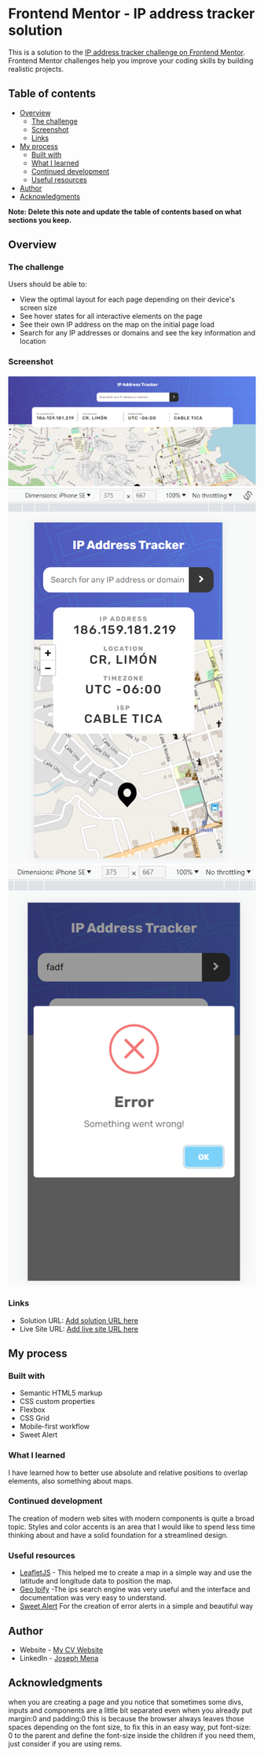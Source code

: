 # Frontend Mentor - IP address tracker solution

This is a solution to the [IP address tracker challenge on Frontend Mentor](https://www.frontendmentor.io/challenges/ip-address-tracker-I8-0yYAH0). Frontend Mentor challenges help you improve your coding skills by building realistic projects. 

## Table of contents

- [Overview](#overview)
  - [The challenge](#the-challenge)
  - [Screenshot](#screenshot)
  - [Links](#links)
- [My process](#my-process)
  - [Built with](#built-with)
  - [What I learned](#what-i-learned)
  - [Continued development](#continued-development)
  - [Useful resources](#useful-resources)
- [Author](#author)
- [Acknowledgments](#acknowledgments)

**Note: Delete this note and update the table of contents based on what sections you keep.**

## Overview

### The challenge

Users should be able to:

- View the optimal layout for each page depending on their device's screen size
- See hover states for all interactive elements on the page
- See their own IP address on the map on the initial page load
- Search for any IP addresses or domains and see the key information and location

### Screenshot

![img1](./screenshots/screen_desktop.png)
![img1](./screenshots/screen_mobile.png)
![img1](./screenshots/screen_error.png)

### Links

- Solution URL: [Add solution URL here](https://your-solution-url.com)
- Live Site URL: [Add live site URL here](https://your-live-site-url.com)

## My process

### Built with

- Semantic HTML5 markup
- CSS custom properties
- Flexbox
- CSS Grid
- Mobile-first workflow
- Sweet Alert

### What I learned

I have learned how to better use absolute and relative positions to overlap elements, also something about maps.



### Continued development

The creation of modern web sites with modern components is quite a broad topic. Styles and color accents is an area that I would like to spend less time thinking about and have a solid foundation for a streamlined design.

### Useful resources

- [LeafletJS](https://leafletjs.com/examples/quick-start/) - This helped me to create a map in a simple way and use the latitude and longitude data to position the map.
- [Geo Ipify](https://geo.ipify.org/docs) -The ips search engine was very useful and the interface and documentation was very easy to understand.
- [Sweet Alert](https://sweetalert.js.org/) For the creation of error alerts in a simple and beautiful way


## Author

- Website - [My CV Website](https://frander-cv.netlify.app/)
- LinkedIn - [Joseph Mena](https://www.linkedin.com/in/josephmena97/)


## Acknowledgments

when you are creating a page and you notice that sometimes some divs, inputs and components are a little bit separated even when you already put margin:0 and padding:0 this is because the browser always leaves those spaces depending on the font size, to fix this in an easy way, put font-size: 0 to the parent and define the font-size inside the children if you need them, just consider if you are using rems.

